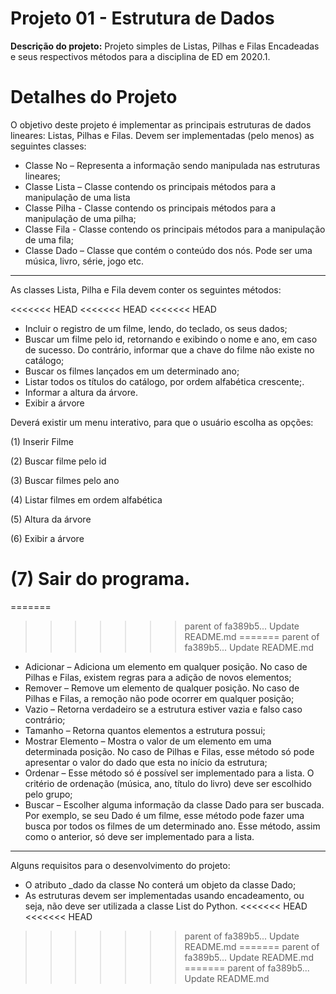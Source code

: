 # Projeto 01 - Estrutura de Dados
**Descrição do projeto:** Projeto simples de Listas, Pilhas e Filas Encadeadas e seus respectivos métodos para a disciplina de ED em 2020.1.

# Detalhes do Projeto
O objetivo deste projeto é implementar as principais estruturas de
	dados lineares: Listas, Pilhas e Filas. Devem ser implementadas (pelo menos)
	as seguintes classes:

* Classe No – Representa a informação sendo manipulada nas estruturas
	lineares;
* Classe Lista – Classe contendo os principais métodos para a
	manipulação de uma lista
* Classe Pilha - Classe contendo os principais métodos para a
	manipulação de uma pilha;
* Classe Fila - Classe contendo os principais métodos para a
	manipulação de uma fila;
* Classe Dado – Classe que contém o conteúdo dos nós. Pode ser uma
	música, livro, série, jogo etc.
***
As classes Lista, Pilha e Fila devem conter os seguintes métodos:

<<<<<<< HEAD
<<<<<<< HEAD
<<<<<<< HEAD
* Incluir o registro de um filme, lendo, do teclado, os seus dados;
* Buscar um filme pelo id, retornando e exibindo o nome e ano, em caso de sucesso. Do contrário, informar que a chave do filme não existe no catálogo;
* Buscar os filmes lançados em um determinado ano;
* Listar todos os títulos do catálogo, por ordem alfabética crescente;.
* Informar a altura da árvore.
* Exibir a árvore

Deverá existir um menu interativo, para que o usuário escolha as opções:

(1) Inserir Filme

(2) Buscar filme pelo id

(3) Buscar filmes pelo ano

(4) Listar filmes em ordem alfabética

(5) Altura da árvore

(6) Exibir a árvore

(7) Sair do programa.
=======
=======
>>>>>>> parent of fa389b5... Update README.md
=======
>>>>>>> parent of fa389b5... Update README.md
* Adicionar – Adiciona um elemento em qualquer posição. No caso de
Pilhas e Filas, existem regras para a adição de novos elementos;
* Remover – Remove um elemento de qualquer posição. No caso de
Pilhas e Filas, a remoção não pode ocorrer em qualquer posição;
* Vazio – Retorna verdadeiro se a estrutura estiver vazia e falso caso
contrário;
* Tamanho – Retorna quantos elementos a estrutura possui;
* Mostrar Elemento – Mostra o valor de um elemento em uma
determinada posição. No caso de Pilhas e Filas, esse método só pode
apresentar o valor do dado que esta no início da estrutura;
* Ordenar – Esse método só é possível ser implementado para a lista. O
critério de ordenação (música, ano, título do livro) deve ser escolhido
pelo grupo;
* Buscar – Escolher alguma informação da classe Dado para ser
buscada. Por exemplo, se seu Dado é um filme, esse método pode fazer
uma busca por todos os filmes de um determinado ano. Esse método,
assim como o anterior, só deve ser implementado para a lista.
***
Alguns requisitos para o desenvolvimento do projeto:
* O atributo _dado da classe No conterá um objeto da classe Dado;
* As estruturas devem ser implementadas usando encadeamento, ou seja,
	não deve ser utilizada a classe List do Python.
<<<<<<< HEAD
<<<<<<< HEAD
>>>>>>> parent of fa389b5... Update README.md
=======
>>>>>>> parent of fa389b5... Update README.md
=======
>>>>>>> parent of fa389b5... Update README.md
